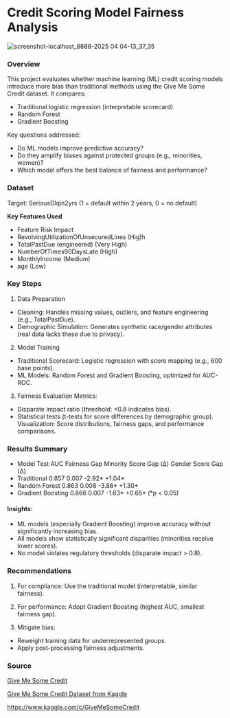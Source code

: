 # Credit Scoring Model Fairness Analysis

![screenshot-localhost_8888-2025 04 04-13_37_35](https://github.com/user-attachments/assets/f31890b7-e101-43f7-a0a5-ebb62bd64a07)

### Overview

This project evaluates whether machine learning (ML) credit scoring models introduce more bias than traditional methods using the Give Me Some Credit dataset. It compares:

- Traditional logistic regression (interpretable scorecard)
- Random Forest
- Gradient Boosting

Key questions addressed:
- Do ML models improve predictive accuracy?
- Do they amplify biases against protected groups (e.g., minorities, women)?
- Which model offers the best balance of fairness and performance?

### Dataset

Target: SeriousDlqin2yrs (1 = default within 2 years, 0 = no default)

**Key Features Used**

- Feature Risk Impact
- RevolvingUtilizationOfUnsecuredLines (Hig)h
- TotalPastDue (engineered) (Very High)
- NumberOfTimes90DaysLate (High)
- MonthlyIncome (Medium)
- age (Low)


### Key Steps

1. Data Preparation
- Cleaning: Handles missing values, outliers, and feature engineering (e.g., TotalPastDue).
- Demographic Simulation: Generates synthetic race/gender attributes (real data lacks these due to privacy).

2. Model Training
- Traditional Scorecard: Logistic regression with score mapping (e.g., 600 base points).
- ML Models: Random Forest and Gradient Boosting, optimized for AUC-ROC.

3. Fairness Evaluation
Metrics:
- Disparate impact ratio (threshold: <0.8 indicates bias).
- Statistical tests (t-tests for score differences by demographic group).
Visualization: Score distributions, fairness gaps, and performance comparisons.

### Results Summary

- Model	Test AUC	Fairness Gap	Minority Score Gap (Δ)	Gender Score Gap (Δ)
- Traditional	0.857	0.007	-2.92*	+1.04*
- Random Forest	0.863	0.008	-3.86*	+1.30*
- Gradient Boosting	0.866	0.007	-1.63*	+0.65*
(*p < 0.05)

#### Insights:
- ML models (especially Gradient Boosting) improve accuracy without significantly increasing bias.
- All models show statistically significant disparities (minorities receive lower scores).
- No model violates regulatory thresholds (disparate impact > 0.8).

### Recommendations

1. For compliance: Use the traditional model (interpretable, similar fairness).

2. For performance: Adopt Gradient Boosting (highest AUC, smallest fairness gap).

3. Mitigate bias:
- Reweight training data for underrepresented groups.
- Apply post-processing fairness adjustments.

### Source

[Give Me Some Credit](https://www.kaggle.com/c/GiveMeSomeCredit
)

[Give Me Some Credit Dataset from Kaggle](https://www.kaggle.com/c/GiveMeSomeCredit)

https://www.kaggle.com/c/GiveMeSomeCredit
  

